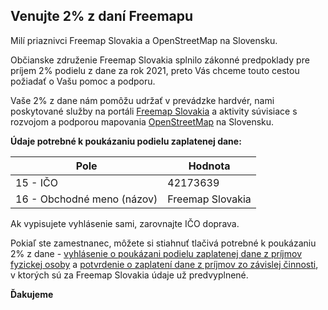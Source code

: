 ## Venujte 2% z daní Freemapu

Milí priaznivci Freemap Slovakia a OpenStreetMap na Slovensku.

Občianske združenie Freemap Slovakia splnilo zákonné predpoklady pre príjem 2% podielu z dane za rok 2021, preto Vás chceme touto cestou požiadať o Vašu pomoc a podporu.

Vaše 2% z dane nám pomôžu udržať v prevádzke hardvér, nami poskytované služby na portáli [Freemap Slovakia](https://www.freemap.sk/) a aktivity súvisiace s rozvojom a podporou mapovania [OpenStreetMap](https://www.openstreetmap.org/) na Slovensku.

**Údaje potrebné k poukázaniu podielu zaplatenej dane:**

| Pole                          | Hodnota             |
| ----------------------------- | ------------------- |
| 15 - IČO                      | 42173639            |
| 16 - Obchodné meno (názov)    | Freemap Slovakia    |

Ak vypisujete vyhlásenie sami, zarovnajte IČO doprava.

Pokiaľ ste zamestnanec, môžete si stiahnuť tlačivá potrebné k poukázaniu 2% z dane - [vyhlásenie o poukázani podielu zaplatenej dane z príjmov fyzickej osoby](https://download.freemap.sk/OZ/2percenta/Vyhlasenie-2percenta-2021-FreemapSlovakia.pdf) a [potvrdenie o zaplatení dane z príjmov zo závislej činnosti](https://download.freemap.sk/OZ/2percenta/Potvrdenie-2percenta-2021-prazdne.pdf), v ktorých sú za Freemap Slovakia údaje už predvyplnené.

**Ďakujeme**
